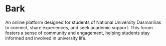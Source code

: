 # Bark

An online platform designed for students of National University Dasmariñas to connect, share experiences, and seek academic support. This forum fosters a sense of community and engagement, helping students stay informed and involved in university life.
